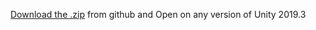 [Download the .zip](https://github.com/Chrisdbhr/MONITORIA_UnityGoogleVRCardBoardPreConfiguredPackage/archive/master.zip) from github and Open on any version of Unity 2019.3
